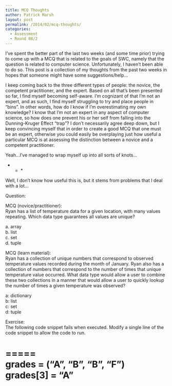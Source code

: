 ```yaml
---
title: MCQ Thoughts
author: Patrick Marsh
layout: post
permalink: /2014/02/mcq-thoughts/
categories:
  - Assessment
  - Round 08/2
---
```

I&#8217;ve spent the better part of the last two weeks (and some time prior) trying to come up with a MCQ that is related to the goals of SWC, namely that the question is related to computer science. Unfortunately, I haven&#8217;t been able to do so. This post is a collection of my thoughts from the past two weeks in hopes that someone might have some suggestions/help&#8230;

I keep coming back to the three different types of people: the novice, the competent practitioner, and the expert. Based on all that&#8217;s been presented so far, I find myself becoming self-aware. I&#8217;m cognizant of that I&#8217;m not an expert, and as such, I find myself struggling to try and place people in &#8220;bins&#8221;. In other words, how do I know if I&#8217;m overestimating my own knowledge? I know that I&#8217;m not an expert in any aspect of computer science, so how does one prevent his or her self from falling into the Dunning-Kruger Effect &#8220;trap&#8221;? I don&#8217;t necessarily agree deep down, but I keep convincing myself that in order to create a good MCQ that one must be an expert, otherwise you could easily be overplaying just how useful a particular MCQ is at assessing the distinction between a novice and a competent practitioner. 

Yeah&#8230;I&#8217;ve managed to wrap myself up into all sorts of knots&#8230;



* * *</p> 

Well, I don&#8217;t know how useful this is, but it stems from problems that I deal with a lot&#8230;

Question:

MCQ (novice/practitioner):  
Ryan has a list of temperature data for a given location, with many values repeating. Which data type guarantees all values are unique?

a. array  
b. list  
c. set  
d. tuple

MCQ (learn material):  
Ryan has a collection of unique numbers that correspond to observed temperature values recorded during the month of January. Ryan also has a collection of numbers that correspond to the number of times that unique temperature value occurred. What data type would allow a user to combine these two collections in a manner that would allow a user to quickly lookup the number of times a given temperature was observed?

a: dictionary  
b: list  
c: set  
d: tuple

Exercise:  
The following code snippet fails when executed. Modify a single line of the code snippet to allow the code to run.

=====  
grades = (&#8220;A&#8221;, &#8220;B&#8221;, &#8220;B&#8221;, &#8220;F&#8221;)  
grades[3] = &#8220;A&#8221;  
=====